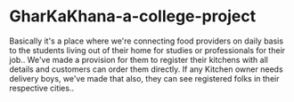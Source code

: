 # GharKaKhana-a-college-project
Basically it's a place where we're connecting food providers on daily basis to the students living out of their home for studies or professionals for  their job..    We've made a provision for them to register their kitchens with all details and customers can order them directly.    If any Kitchen owner needs delivery boys, we've made that also, they can see registered folks in their respective cities..
